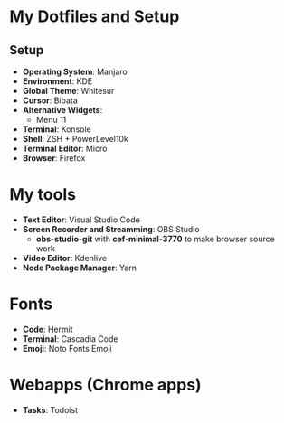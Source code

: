 # My Dotfiles and Setup

## Setup

- **Operating System**: Manjaro
- **Environment**: KDE
- **Global Theme**: Whitesur
- **Cursor**: Bibata
- **Alternative Widgets**:
  - Menu 11
- **Terminal**: Konsole
- **Shell**: ZSH + PowerLevel10k
- **Terminal Editor**: Micro
- **Browser**: Firefox

# My tools

- **Text Editor**: Visual Studio Code
- **Screen Recorder and Streamming**: OBS Studio
  - **obs-studio-git** with **cef-minimal-3770** to make browser source work
- **Video Editor**: Kdenlive
- **Node Package Manager**: Yarn

# Fonts

- **Code**: Hermit
- **Terminal**: Cascadia Code
- **Emoji**: Noto Fonts Emoji

# Webapps (Chrome apps)

- **Tasks**: Todoist
